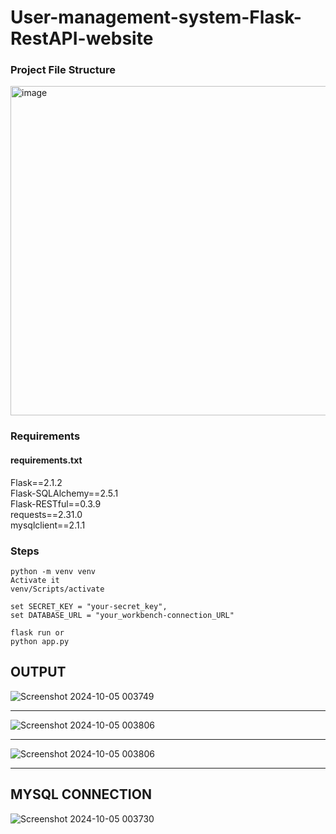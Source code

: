 # User-management-system-Flask-RestAPI-website

### Project File Structure
<img width="527" alt="image" src="https://github.com/user-attachments/assets/645cec7a-8718-494a-9174-3b61c82e74e3"> 

### Requirements   
#### requirements.txt  
Flask==2.1.2  
Flask-SQLAlchemy==2.5.1  
Flask-RESTful==0.3.9  
requests==2.31.0  
mysqlclient==2.1.1  

### Steps
```Create Vitrual Environment
python -m venv venv
Activate it
venv/Scripts/activate
```
```IN BASH --create a database (i have created batabase connection with mysql workbench)
set SECRET_KEY = "your-secret_key",
set DATABASE_URL = "your_workbench-connection_URL"

```
```RUN app.py
flask run or
python app.py
```
## OUTPUT


![Screenshot 2024-10-05 003749](https://github.com/user-attachments/assets/c17abbb6-0779-435a-a7d2-df9044254962)
______________________________________________________________________________________________________________________

![Screenshot 2024-10-05 003806](https://github.com/user-attachments/assets/d33ead93-736f-4af6-b5fd-16d9b55a164d)

______________________________________________________________________________________________________________________

![Screenshot 2024-10-05 003806](https://github.com/user-attachments/assets/b30b85c2-9e34-427b-bb9f-285f4797107f)

______________________________________________________________________________________________________________________

## MYSQL CONNECTION

![Screenshot 2024-10-05 003730](https://github.com/user-attachments/assets/b803a31e-cf3e-460b-9cdd-8b79a8f53f05)



